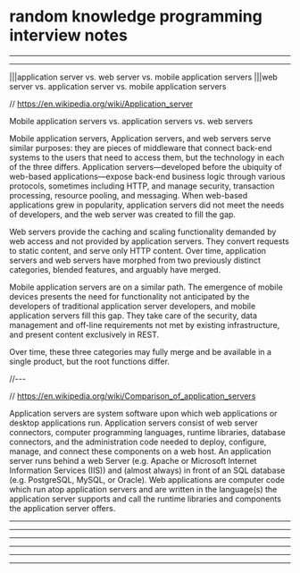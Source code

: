 # random knowledge programming interview notes

----
----

|||application server vs. web server vs. mobile application servers
|||web server vs. application server vs. mobile application servers


// https://en.wikipedia.org/wiki/Application_server

Mobile application servers vs. application servers vs. web servers

Mobile application servers, Application servers, and web servers serve similar purposes: they are pieces of middleware that connect back-end systems to the users that need to access them, but the technology in each of the three differs. Application servers—developed before the ubiquity of web-based applications—expose back-end business logic through various protocols, sometimes including HTTP, and manage security, transaction processing, resource pooling, and messaging. When web-based applications grew in popularity, application servers did not meet the needs of developers, and the web server was created to fill the gap.

Web servers provide the caching and scaling functionality demanded by web access and not provided by application servers. They convert requests to static content, and serve only HTTP content. Over time, application servers and web servers have morphed from two previously distinct categories, blended features, and arguably have merged.

Mobile application servers are on a similar path. The emergence of mobile devices presents the need for functionality not anticipated by the developers of traditional application server developers, and mobile application servers fill this gap. They take care of the security, data management and off-line requirements not met by existing infrastructure, and present content exclusively in REST.

Over time, these three categories may fully merge and be available in a single product, but the root functions differ.

//---

// https://en.wikipedia.org/wiki/Comparison_of_application_servers

Application servers are system software upon which web applications or desktop applications run. Application servers consist of web server connectors, computer programming languages, runtime libraries, database connectors, and the administration code needed to deploy, configure, manage, and connect these components on a web host. An application server runs behind a web Server (e.g. Apache or Microsoft Internet Information Services (IIS)) and (almost always) in front of an SQL database (e.g. PostgreSQL, MySQL, or Oracle). Web applications are computer code which run atop application servers and are written in the language(s) the application server supports and call the runtime libraries and components the application server offers.

----
----
----
----
----
----


